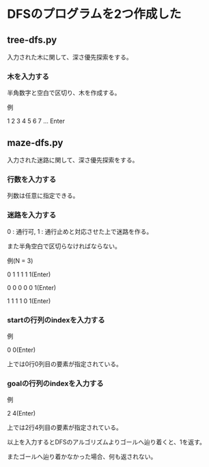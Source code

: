 # DFSのプログラムを2つ作成した

## tree-dfs.py

入力された木に関して、深さ優先探索をする。

### 木を入力する

半角数字と空白で区切り、木を作成する。

例

1 2 3 4 5 6 7 ... Enter

## maze-dfs.py

入力された迷路に関して、深さ優先探索をする。

### 行数を入力する

列数は任意に指定できる。

### 迷路を入力する

0 : 通行可, 1 : 通行止めと対応させた上で迷路を作る。

また半角空白で区切らなければならない。

例(N = 3)

0 1 1 1 1 1(Enter)

0 0 0 0 0 1(Enter)

1 1 1 1 0 1(Enter)

### startの行列のindexを入力する

例

0 0(Enter)

上では0行0列目の要素が指定されている。

### goalの行列のindexを入力する

例

2 4(Enter)

上では2行4列目の要素が指定されている。

以上を入力するとDFSのアルゴリズムよりゴールへ辿り着くと、1を返す。

またゴールへ辿り着かなかった場合、何も返されない。

